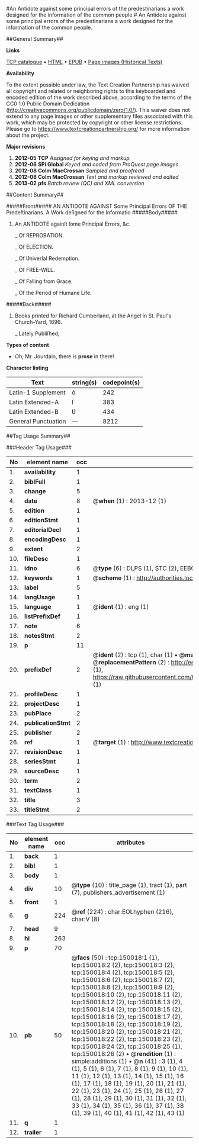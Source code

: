 #An Antidote against some principal errors of the predestinarians a work designed for the information of the common people.#
An Antidote against some principal errors of the predestinarians a work designed for the information of the common people.

##General Summary##

**Links**

[TCP catalogue](http://www.ota.ox.ac.uk/tcp/)  • 
[HTML](http://tei.it.ox.ac.uk/tcp/Texts-HTML/free/A75/A75470.html)  • 
[EPUB](http://tei.it.ox.ac.uk/tcp/Texts-EPUB/free/A75/A75470.epub) • 
[Page images (Historical Texts)](https://historicaltexts.jisc.ac.uk/eebo-36281996e)

**Availability**

To the extent possible under law, the Text Creation Partnership has waived all copyright and related or neighboring rights to this keyboarded and encoded edition of the work described above, according to the terms of the CC0 1.0 Public Domain Dedication (http://creativecommons.org/publicdomain/zero/1.0/). This waiver does not extend to any page images or other supplementary files associated with this work, which may be protected by copyright or other license restrictions. Please go to https://www.textcreationpartnership.org/ for more information about the project.

**Major revisions**

1. __2012-05__ __TCP__ *Assigned for keying and markup*
1. __2012-06__ __SPi Global__ *Keyed and coded from ProQuest page images*
1. __2012-08__ __Colm MacCrossan__ *Sampled and proofread*
1. __2012-08__ __Colm MacCrossan__ *Text and markup reviewed and edited*
1. __2013-02__ __pfs__ *Batch review (QC) and XML conversion*

##Content Summary##

#####Front#####
AN ANTIDOTE AGAINST Some Principal Errors OF THE Predeſtinarians. A Work deſigned for the Informatio
#####Body#####

1. An ANTIDOTE againſt ſome Principal Errors, &c.

    _ Of REPROBATION.

    _ Of ELECTION.

    _ Of Ʋniverſal Redemption.

    _ Of FREE-WILL.

    _ Of Falling from Grace.

    _ Of the Period of Humane Life.

#####Back#####

1. Books printed for Richard Cumberland, at the Angel in St. Paul's Church-Yard, 1696.

    _ Lately Publiſhed,

**Types of content**

  * Oh, Mr. Jourdain, there is **prose** in there!

**Character listing**


|Text|string(s)|codepoint(s)|
|---|---|---|
|Latin-1 Supplement|ò|242|
|Latin Extended-A|ſ|383|
|Latin Extended-B|Ʋ|434|
|General Punctuation|—|8212|

##Tag Usage Summary##

###Header Tag Usage###

|No|element name|occ|attributes|
|---|---|---|---|
|1.|__availability__|1||
|2.|__biblFull__|1||
|3.|__change__|5||
|4.|__date__|8| @__when__ (1) : 2013-12 (1)|
|5.|__edition__|1||
|6.|__editionStmt__|1||
|7.|__editorialDecl__|1||
|8.|__encodingDesc__|1||
|9.|__extent__|2||
|10.|__fileDesc__|1||
|11.|__idno__|6| @__type__ (6) : DLPS (1), STC (2), EEBO-CITATION (1), OCLC (1), VID (1)|
|12.|__keywords__|1| @__scheme__ (1) : http://authorities.loc.gov/ (1)|
|13.|__label__|5||
|14.|__langUsage__|1||
|15.|__language__|1| @__ident__ (1) : eng (1)|
|16.|__listPrefixDef__|1||
|17.|__note__|6||
|18.|__notesStmt__|2||
|19.|__p__|11||
|20.|__prefixDef__|2| @__ident__ (2) : tcp (1), char (1)  •  @__matchPattern__ (2) : ([0-9\-]+):([0-9IVX]+) (1), (.+) (1)  •  @__replacementPattern__ (2) : http://eebo.chadwyck.com/downloadtiff?vid=$1&page=$2 (1), https://raw.githubusercontent.com/textcreationpartnership/Texts/master/tcpchars.xml#$1 (1)|
|21.|__profileDesc__|1||
|22.|__projectDesc__|1||
|23.|__pubPlace__|2||
|24.|__publicationStmt__|2||
|25.|__publisher__|2||
|26.|__ref__|1| @__target__ (1) : http://www.textcreationpartnership.org/docs/. (1)|
|27.|__revisionDesc__|1||
|28.|__seriesStmt__|1||
|29.|__sourceDesc__|1||
|30.|__term__|2||
|31.|__textClass__|1||
|32.|__title__|3||
|33.|__titleStmt__|2||


###Text Tag Usage###

|No|element name|occ|attributes|
|---|---|---|---|
|1.|__back__|1||
|2.|__bibl__|1||
|3.|__body__|1||
|4.|__div__|10| @__type__ (10) : title_page (1), tract (1), part (7), publishers_advertisement (1)|
|5.|__front__|1||
|6.|__g__|224| @__ref__ (224) : char:EOLhyphen (216), char:V (8)|
|7.|__head__|9||
|8.|__hi__|263||
|9.|__p__|70||
|10.|__pb__|50| @__facs__ (50) : tcp:150018:1 (1), tcp:150018:2 (2), tcp:150018:3 (2), tcp:150018:4 (2), tcp:150018:5 (2), tcp:150018:6 (2), tcp:150018:7 (2), tcp:150018:8 (2), tcp:150018:9 (2), tcp:150018:10 (2), tcp:150018:11 (2), tcp:150018:12 (2), tcp:150018:13 (2), tcp:150018:14 (2), tcp:150018:15 (2), tcp:150018:16 (2), tcp:150018:17 (2), tcp:150018:18 (2), tcp:150018:19 (2), tcp:150018:20 (2), tcp:150018:21 (2), tcp:150018:22 (2), tcp:150018:23 (2), tcp:150018:24 (2), tcp:150018:25 (1), tcp:150018:26 (2)  •  @__rendition__ (1) : simple:additions (1)  •  @__n__ (41) : 3 (1), 4 (1), 5 (1), 6 (1), 7 (1), 8 (1), 9 (1), 10 (1), 11 (1), 12 (1), 13 (1), 14 (1), 15 (1), 16 (1), 17 (1), 18 (1), 19 (1), 20 (1), 21 (1), 22 (1), 23 (1), 24 (1), 25 (1), 26 (1), 27 (1), 28 (1), 29 (1), 30 (1), 31 (1), 32 (1), 33 (1), 34 (1), 35 (1), 36 (1), 37 (1), 38 (1), 39 (1), 40 (1), 41 (1), 42 (1), 43 (1)|
|11.|__q__|1||
|12.|__trailer__|1||
